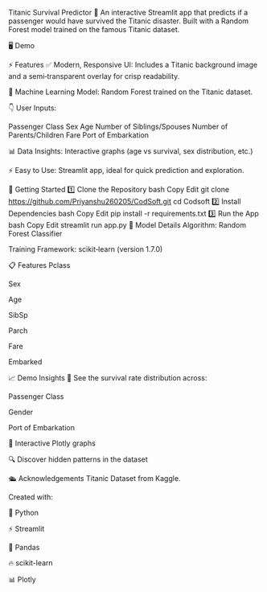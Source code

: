 Titanic Survival Predictor 🚢
An interactive Streamlit app that predicts if a passenger would have survived the Titanic disaster.
Built with a Random Forest model trained on the famous Titanic dataset.

🖥️ Demo

⚡️ Features
✅ Modern, Responsive UI:
Includes a Titanic background image and a semi‑transparent overlay for crisp readability.

🐍 Machine Learning Model:
Random Forest trained on the Titanic dataset.

👇 User Inputs:

Passenger Class
Sex
Age
Number of Siblings/Spouses
Number of Parents/Children
Fare
Port of Embarkation

📊 Data Insights:
Interactive graphs (age vs survival, sex distribution, etc.)

⚡️ Easy to Use:
Streamlit app, ideal for quick prediction and exploration.

🚀 Getting Started
1️⃣ Clone the Repository
bash
Copy
Edit
git clone https://github.com/Priyanshu260205/CodSoft.git
cd Codsoft
2️⃣ Install Dependencies
bash
Copy
Edit
pip install -r requirements.txt
3️⃣ Run the App
bash
Copy
Edit
streamlit run app.py
🐍 Model Details
Algorithm: Random Forest Classifier

Training Framework: scikit‑learn (version 1.7.0)

📋 Features
Pclass

Sex

Age

SibSp

Parch

Fare

Embarked

📈 Demo Insights
👥 See the survival rate distribution across:

Passenger Class

Gender

Port of Embarkation

🎨 Interactive Plotly graphs

🔍 Discover hidden patterns in the dataset

🛳️ Acknowledgements
Titanic Dataset from Kaggle.

Created with:

🐍 Python

⚡️ Streamlit

🐼 Pandas

🔥 scikit-learn

📊 Plotly

